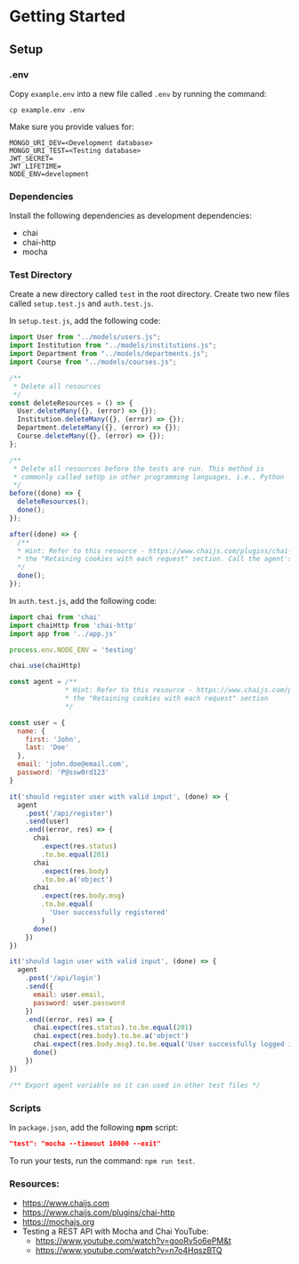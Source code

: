 # Getting Started

## Setup

### .env

Copy `example.env` into a new file called `.env` by running the command:

```
cp example.env .env
```

Make sure you provide values for:

```
MONGO_URI_DEV=<Development database>
MONGO_URI_TEST=<Testing database>
JWT_SECRET=
JWT_LIFETIME=
NODE_ENV=development
```

### Dependencies

Install the following dependencies as development dependencies:

- chai
- chai-http
- mocha

### Test Directory

Create a new directory called `test` in the root directory. Create two new files called `setup.test.js` and `auth.test.js`.

In `setup.test.js`, add the following code:

```js
import User from "../models/users.js";
import Institution from "../models/institutions.js";
import Department from "../models/departments.js";
import Course from "../models/courses.js";

/**
 * Delete all resources
 */
const deleteResources = () => {
  User.deleteMany({}, (error) => {});
  Institution.deleteMany({}, (error) => {});
  Department.deleteMany({}, (error) => {});
  Course.deleteMany({}, (error) => {});
};

/**
 * Delete all resources before the tests are run. This method is
 * commonly called setUp in other programming languages, i.e., Python
 */
before((done) => {
  deleteResources();
  done();
});

after((done) => {
  /**
  * Hint: Refer to this resource - https://www.chaijs.com/plugins/chai-http, specifically 
  * the "Retaining cookies with each request" section. Call the agent's close function
  */
  done();
});
```

In `auth.test.js`, add the following code:

```js
import chai from 'chai'
import chaiHttp from 'chai-http'
import app from '../app.js'

process.env.NODE_ENV = 'testing'

chai.use(chaiHttp)

const agent = /**
              * Hint: Refer to this resource - https://www.chaijs.com/plugins/chai-http, specifically 
              * the "Retaining cookies with each request" section
              */

const user = {
  name: {
    first: 'John',
    last: 'Doe'
  },
  email: 'john.doe@email.com',
  password: 'P@ssw0rd123'
}

it('should register user with valid input', (done) => {
  agent
    .post('/api/register')
    .send(user)
    .end((error, res) => {
      chai
        .expect(res.status)
        .to.be.equal(201)
      chai
        .expect(res.body)
        .to.be.a('object')
      chai
        .expect(res.body.msg)
        .to.be.equal(
          'User successfully registered'
        )
      done()
    })
})

it('should login user with valid input', (done) => {
  agent
    .post('/api/login')
    .send({
      email: user.email,
      password: user.password
    })
    .end((error, res) => {
      chai.expect(res.status).to.be.equal(201)
      chai.expect(res.body).to.be.a('object')
      chai.expect(res.body.msg).to.be.equal('User successfully logged in')
      done()
    })
})

/** Export agent variable so it can used in other test files */
```

### Scripts

In `package.json`, add the following **npm** script:

```json
"test": "mocha --timeout 10000 --exit"
```

To run your tests, run the command: `npm run test`.

### Resources:

- https://www.chaijs.com
- https://www.chaijs.com/plugins/chai-http
- https://mochajs.org
- Testing a REST API with Mocha and Chai YouTube:
  - https://www.youtube.com/watch?v=gooRv5o6ePM&t
  - https://www.youtube.com/watch?v=n7o4HqszBTQ
